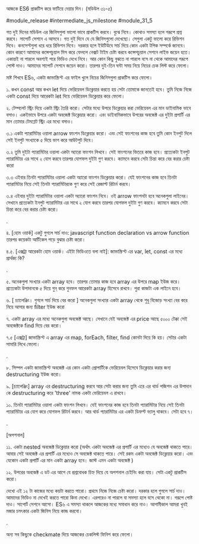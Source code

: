 আজকে ES6 প্রাকটিস করে ফাটিয়ে দেয়ার দিন। (মডিউল ৩১-৫)

#module_release #intermediate_js_milestone #module_31_5

গত দুই দিনের মডিউল এর জিনিসগুলা ভালো ভাবে প্রাকটিস করবে। বুঝে নিবে। কোথাও সমস্যা হলে গরূপে প্রশ্ন করবে। সাপোর্ট সেশনে এ আসবে। গত দুই দিনে যে যে জিনিসগুলো দেখেছো। সেগুলা একটু ভালো করে রিভিশন দিবে। কনসেপ্টগুলা ধরে ধরে রিভিশন দিবে। দরকার হলে ইউটিউবে সার্চ দিয়ে কোন একটা টপিক সম্পর্কে জানবে। কোন কারণে আমাদের কন্সেপচুয়াল মিস করে ফেললে নেক্সট টাইম চেষ্টা করবে কন্সেপচুয়াল সেশনে লাইভ জয়েন হতে। একান্তই না পারলে অবশ্যই পরে ভিডিও দেখে নিবে। আর কোন কিছু বুঝতে না পারলে বসে না থেকে আমাদের গরূপে পোস্ট দাও। আমাদের সাপোর্ট সেশনে জয়েন করো। তারপর দুই-তিন ঘন্টা সময় নিয়ে নিচের চেক লিস্ট করে ফেলো।

মাষ্ট শিখবে ES৬, একটা জাভাস্ক্রিপ্ট এর ফাইল খুলে নিচের জিনিসগুলা প্রাকটিস করে ফেলো।

১. কখন const আর কখন let দিয়ে ভেরিয়েবল ডিক্লেয়ার করতে হয় সেটা তোমাকে জানতেই হবে। তুমি নিজে নিজে একটা const দিয়ে আরেকটা let দিয়ে ভেরিয়েবল ডিক্লেয়ার করে ফেলো।

২. টেম্পলেট স্ট্রিং দিয়ে একটা স্ট্রিং তৈরি করো। সেটার মধ্যে উপরে ডিক্লেয়ার করা ভেরিয়েবল এর মান ডাইনামিক ভাবে বসাও। একইভাবে উপরে একটা অবজেক্ট ডিক্লেয়ার করো। এবং ডাইনামিকভাবে উপরের অবজেক্ট এর দুইটা প্রপার্টি এর মান তোমার টেমপ্লেট স্ট্রিং এর মধ্যে বসাও।

৩.১ একটা প্যারামিটার ওয়ালা arrow ফাংশন ডিক্লেয়ার করো। এবং সেই ফাংশনের কাজ হবে তুমি কোন ইনপুট দিলে সেই ইনপুট সংখ্যাকে ৫ দিয়ে ভাগ করে আউটপুট দিবে।

৩.২ তুমি দুইটা প্যারামিটার ওয়ালা একটা অ্যারো ফাংশন লিখবে। সেই ফাংশনের ভিতরে কাজ হবে। প্রত্যেকটা ইনপুট প্যারামিটার এর সাথে ২ যোগ করবে তারপর যোগফল দুইটা গুণ করবে। ক্যামনে করবে সেটা চিন্তা করে বের করার চেষ্টা করো

৩.৩ এইবার তিনটা প্যারামিটার ওয়ালা একটা অ্যারো ফাংশন ডিক্লেয়ার করো। যেই ফাংশনের কাজ হবে তিনটা প্যারামিটার নিয়ে সেই তিনটা প্যারামিটারকে গুণ করে সেই রেজাল্ট রিটার্ন করবে।

৩.৪ এইবার দুইটা প্যারামিটার ওয়ালা একটা অ্যারো ফাংশন নিবে। ওই arrow ফাংশনটা হবে অনেকগুলা লাইনের। সেখানে প্রত্যেকটা ইনপুট প্যারামিটার এর সাথে ২ যোগ করবে তারপর যোগফল দুইটা গুণ করবে। ক্যামনে করবে সেটা চিন্তা করে বের করার চেষ্টা করো।

.

৪. [হোম ওয়ার্ক] একটু গুগলে সার্চ দাও: javascript function declaration vs arrow function তারপর কয়েকটা আর্টিকেল পড়ে বুঝার চেষ্টা করো।

৪.৫. [এক্সট্রা আরেকটা হোম ওয়ার্ক। এইটা ভিডিওতে বলা নাই]: জাভাস্ক্রিপ্ট এর var, let, const এর মধ্যে প্রার্থক্য কি?

.

৫. অনেকগুলা সংখ্যার একটা array হবে। তারপর তোমার কাজ হবে array এর উপরে map ইউজ করে। প্রত্যেকটা উপাদানকে ৫ দিয়ে গুন্ করে গুনফল আরেকটা array হিসেবে রাখবে। পুরা কাজটা এক লাইনে হবে।

৬. [ চ্যালেঞ্জিং। গুগলে সার্চ দিয়ে বের করো ] অনেকগুলা সংখ্যার একটা array থেকে শুধু বিজোড় সংখ্যা বের করে নিয়ে আসার জন্য filter ইউজ করো

৭. একটা array এর মধ্যে অনেকগুলা অবজেক্ট আছে। সেখানে যেই অবজেক্ট এর price আছে ৫০০০ টেক্কা সেই অবজেক্টকে find দিয়ে বের করো।

৭.৫ [এক্সট্রা] জাভাস্ক্রিপ্ট এ array এর map, forEach, filter, find কোনটা দিয়ে কি হয়। সেটার একটা সামারি লিখে ফেলো।

.

৮. সিম্পল একটা জাভাস্ক্রিপ্ট অবজেক্ট এর কোন একটা প্রোপার্টিকে ভেরিয়েবল হিসেবে ডিক্লেয়ার করার জন্য destructuring ইউজ করো।

৯. [চ্যালেঞ্জিং] array এর destructuring করবে আর সেটা করার জন্য তুমি এরে এর থার্ড পজিশন এর উপাদান কে destructuring করে 'three' নামক একটা ভেরিয়েবল এ রাখবে।

১০. তিনটা প্যারামিটার ওয়ালা একটা ফাংশন লিখবে। যেই ফাংশনের কাজ হবে তিনটা প্যারামিটার নিয়ে সেই তিনটা প্যারামিটার এর যোগ করে যোগফল রিটার্ন করবে। আর থার্ড প্যারামিটার এর একটা ডিফল্ট ভ্যালু থাকবে। সেটা হবে ৭।

.

[অপশনাল]

১১. একটা nested অবজেক্ট ডিক্লেয়ার করো (অর্থাৎ একটা অবজেক্ট এর প্রপার্টি এর মধ্যেও যে অবজেক্ট থাকতে পারে। আবার সেই অবজেক্ট এর প্রপার্টি এর মধ্যেও সে অবজেক্ট থাকতে পারে। সেই রকম একটা অবজেক্ট ডিক্লেয়ার করো। এবং যেকোন একটা প্রপার্টি এর মান একটা array হবে। জাস্ট এমন একটা অবজেক্ট )

১২. উপরের অবজেক্ট এ ডট এর আগে যে প্রশ্নবোধক চিহ্ন দিয়ে যে অপশনাল চেইনিং করা যায়। সেটা একটু প্রাকটিস করো।

দেখো এই ১২ টা কাজের মধ্যে কয়টা করতে পারো। প্রথমে নিজে নিজে চেষ্টা করো। দরকার হলে গুগলে সার্চ দাও। আমাদের ভিডিও না দেখেই করতে পারো কিনা দেখো। এরপরেও না পারলে বা সমস্যা হলে বসে থেকো না। গরূপে পোষ্ট দাও। সাপোর্ট সেশনে আসো। ES৬ এ সমস্যা থাকলে আজকের মধ্যে সমাধান করে নাও। আগামীকাল আমরা খুবই মজার চমৎকার একটা জিনিস নিয়ে কাজ করবো।

.

অন্য সব কিছুকে checkmate দিয়ে আজকের চেকলিস্ট ফিনিশ করে ফেলো।
